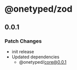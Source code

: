 # @onetyped/zod

## 0.0.1

### Patch Changes

- init release
- Updated dependencies
  - @onetyped/core@0.0.1
